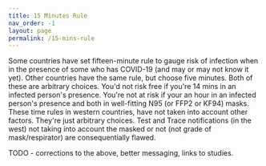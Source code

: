 ```yaml
---
title: 15 Minutes Rule  
nav_order: -1
layout: page
permalink: /15-mins-rule
---
```


Some countries have set fifteen-minute rule to gauge risk of infection when in the presence of some who has COVID-19 (and may or may not know it yet).  Other countries have the same rule, but choose five minutes. Both of these are arbitrary choices. You'd not risk free if you're 14 mins in an infected person's presence. You're not at risk if your an hour in an infected person's presence and both in well-fitting N95 (or FFP2 or KF94) masks. These time rules in western countries, have not taken into account other factors. They're just arbitrary choices.  Test and Trace notifications (in the west) not taking into account the masked or not (not grade of mask/respirator) are consequentially flawed.

TODO - corrections to the above, better messaging, links to studies.